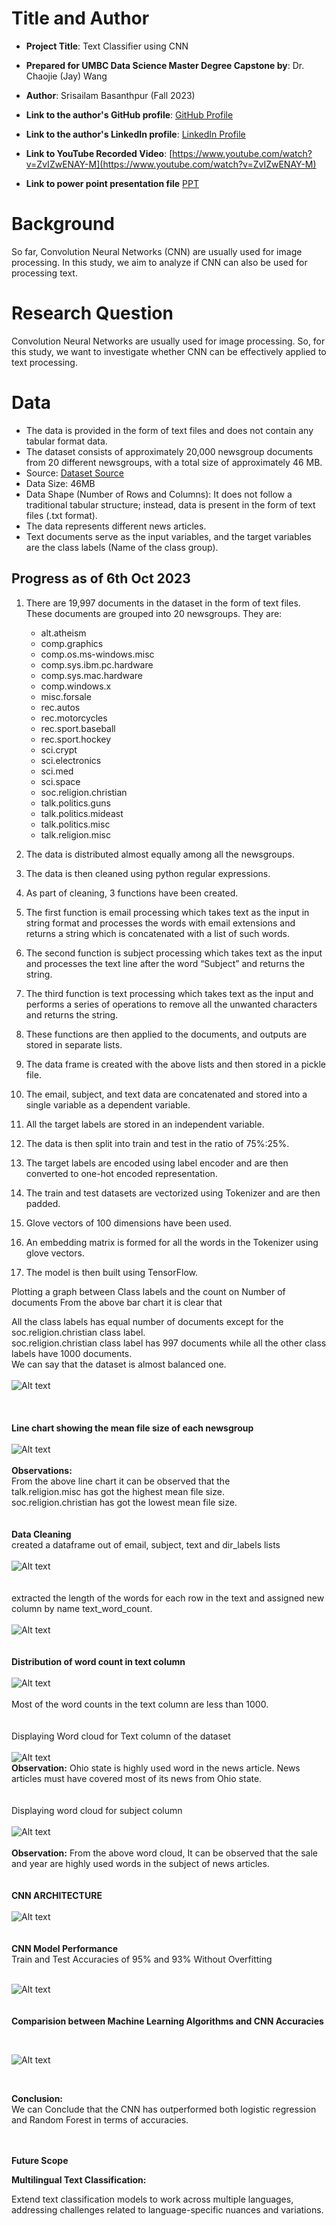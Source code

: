 # Title and Author

- **Project Title**: Text Classifier using CNN
- **Prepared for UMBC Data Science Master Degree Capstone by**: Dr. Chaojie (Jay) Wang
- **Author**: Srisailam Basanthpur (Fall 2023)
- **Link to the author's GitHub profile**: [GitHub Profile](https://github.com/sribasanth123)
- **Link to the author's LinkedIn profile**: [LinkedIn Profile](https://www.linkedin.com/in/srisailam-basanthpur-687390184/)
- **Link to YouTube Recorded Video**: [https://www.youtube.com/watch?v=ZvIZwENAY-M](https://www.youtube.com/watch?v=ZvIZwENAY-M)

- **Link to power point presentation file** [PPT](Text%20Classification%20CNN.pptx)
# Background

So far, Convolution Neural Networks (CNN) are usually used for image processing. In this study, we aim to analyze if CNN can also be used for processing text.

# Research Question

Convolution Neural Networks are usually used for image processing. So, for this study, we want to investigate whether CNN can be effectively applied to text processing.

# Data

- The data is provided in the form of text files and does not contain any tabular format data.
- The dataset consists of approximately 20,000 newsgroup documents from 20 different newsgroups, with a total size of approximately 46 MB.
- Source: [Dataset Source](https://archive.ics.uci.edu/dataset/113/twenty+newsgroups)
- Data Size: 46MB
- Data Shape (Number of Rows and Columns): It does not follow a traditional tabular structure; instead, data is present in the form of text files (.txt format).
- The data represents different news articles.
- Text documents serve as the input variables, and the target variables are the class labels (Name of the class group).

## Progress as of 6th Oct 2023

1. There are 19,997 documents in the dataset in the form of text files. These documents are grouped into 20 newsgroups. They are:

   - alt.atheism
   - comp.graphics
   - comp.os.ms-windows.misc
   - comp.sys.ibm.pc.hardware
   - comp.sys.mac.hardware
   - comp.windows.x
   - misc.forsale
   - rec.autos
   - rec.motorcycles
   - rec.sport.baseball
   - rec.sport.hockey
   - sci.crypt
   - sci.electronics
   - sci.med
   - sci.space
   - soc.religion.christian
   - talk.politics.guns
   - talk.politics.mideast
   - talk.politics.misc
   - talk.religion.misc

2. The data is distributed almost equally among all the newsgroups.

3. The data is then cleaned using python regular expressions.

4. As part of cleaning, 3 functions have been created.

5. The first function is email processing which takes text as the input in string format and processes the words with email extensions and returns a string which is concatenated with a list of such words.

6. The second function is subject processing which takes text as the input and processes the text line after the word “Subject” and returns the string.

7. The third function is text processing which takes text as the input and performs a series of operations to remove all the unwanted characters and returns the string.

8. These functions are then applied to the documents, and outputs are stored in separate lists.

9. The data frame is created with the above lists and then stored in a pickle file.

10. The email, subject, and text data are concatenated and stored into a single variable as a dependent variable.

11. All the target labels are stored in an independent variable.

12. The data is then split into train and test in the ratio of 75%:25%.

13. The target labels are encoded using label encoder and are then converted to one-hot encoded representation.

14. The train and test datasets are vectorized using Tokenizer and are then padded.

15. Glove vectors of 100 dimensions have been used.

16. An embedding matrix is formed for all the words in the Tokenizer using glove vectors.

17. The model is then built using TensorFlow.

Plotting a graph between Class labels and the count on Number of documents
From the above bar chart it is clear that

All the class labels has equal number of documents except for the soc.religion.christian class label.
</br>
soc.religion.christian class label has 997 documents while all the other class labels have 1000 documents.
</br>
We can say that the dataset is almost balanced one.
</br>
</br>
![Alt text](../Assets/Image1.png)
</br>
</br>
</br>
</br>
**Line chart showing the mean file size of each newsgroup**
</br>
</br>
![Alt text](../Assets/Image2.png)
</br>
</br>
**Observations:**
</br>
From the above line chart it can be observed that the
</br>
talk.religion.misc has got the highest mean file size.</br>
soc.religion.christian has got the lowest mean file size.
</br>
</br>
</br>
**Data Cleaning**
</br>
created a dataframe out of email, subject, text and dir_labels lists
</br>
</br>
![Alt text](../Assets/Image4.png)
</br>
</br>
</br>
extracted the length of the words for each row in the text and assigned new column by name text_word_count.
</br>
</br>
![Alt text](../Assets/Image5.png)
</br>
</br>
</br>
**Distribution of word count in text column**
</br>
</br>
![Alt text](../Assets/Image6.png)
</br>
</br>
Most of the word counts in the text column are less than 1000.
</br>
</br>
</br>
Displaying Word cloud for Text column of the dataset
</br>
</br>
![Alt text](../Assets/Image7.png)
</br>
**Observation:** Ohio state is highly used word in the news article. News articles must have covered most of its news from Ohio state.
</br>
</br>
</br>
Displaying word cloud for subject column
</br>
</br>
![Alt text](../Assets/Image8.png)
</br>
</br>
**Observation:** From the above word cloud, It can be observed that the sale and year are highly used words in the subject of news articles.
</br>
</br>
</br>
**CNN ARCHITECTURE**
</br>
</br>
![Alt text](../Assets/Image9.png)
</br>
</br>
</br>
**CNN Model Performance**
</br>
Train and Test Accuracies of 95% and 93% Without Overfitting
</br>
</br>

![Alt text](../Assets/Image10.png)
</br>
</br>
</br>
**Comparision between Machine Learning Algorithms and CNN Accuracies**

</br>

![Alt text](../Assets/Image11.png)

</br>

**Conclusion:**
</br>
We can Conclude that the CNN has outperformed both logistic regression and Random Forest in terms of accuracies.
</br>
</br>
</br>

**Future Scope**
</br>

**Multilingual Text Classification:**

Extend text classification models to work across multiple languages, addressing challenges related to language-specific nuances and variations.
